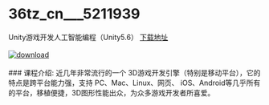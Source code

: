 # 36tz_cn___5211939
Unity游戏开发人工智能编程（Unity5.6）
[下载地址](http://www.36tz.cn/article/5211939 "下载地址")
<br/></br>[![download](http://36tz.cn/muke_img/2020_04_2-33-300x173.png "下载地址")](http://www.36tz.cn/article/5211939 "下载地址")
<br/></br>### 课程介绍:
近几年非常流行的一个 3D游戏开发引擎（特别是移动平台），它的特点是跨平台能力强，支持 PC、Mac、Linux、网页、 iOS、Android等几乎所有的平台，移植便捷，3D图形性能出众，为众多游戏开发者所喜爱。


